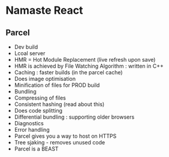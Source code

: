 # Namaste React

## Parcel
- Dev build
- Lcoal server
- HMR = Hot Module Replacement (live refresh upon save)
- HMR is achieved by File Watching Algorithm : written in C++
- Caching : faster builds (in the parcel cache)
- Does image optimisation
- Minification of files for PROD build
- Bundling
- Compressing of files
- Consistent hashing (read about this)
- Does code splitting
- Differential bundling : supporting older browsers
- Diagnostics
- Error handling
- Parcel gives you a way to host on HTTPS
- Tree sjaking - removes unused code
- Parcel is a BEAST